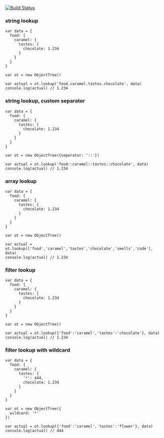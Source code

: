 
[![Build Status](https://api.travis-ci.org/nherment/node-object-tree.png?branch=master)](https://travis-ci.org/nherment/node-object-tree)

### string lookup

    var data = {
      food: {
        caramel: {
          tastes: {
            chocolate: 1.234
          }
        }
      }
    }

    var ot = new ObjectTree()

    var actual = ot.lookup('food.caramel.tastes.chocolate', data)
    console.log(actual) // 1.234

### string lookup, custom separator

    var data = {
      food: {
        caramel: {
          tastes: {
            chocolate: 1.234
          }
        }
      }
    }

    var ot = new ObjectTree({seperator: '::'})

    var actual = ot.lookup('food::caramel::tastes::chocolate', data)
    console.log(actual) // 1.234


### array lookup

    var data = {
      food: {
        caramel: {
          tastes: {
            chocolate: 1.234
          }
        }
      }
    }

    var ot = new ObjectTree()

    var actual = ot.lookup(['food','caramel','tastes','chocolate','smells','code'], data)
    console.log(actual) // 1.234

### filter lookup

    var data = {
      food: {
        caramel: {
          tastes: {
            chocolate: 1.234
          }
        }
      }
    }

    var ot = new ObjectTree()

    var actual = ot.lookup({'food':'caramel','tastes':'chocolate'}, data)
    console.log(actual) // 1.234

### filter lookup with wildcard

    var data = {
      food: {
        caramel: {
          tastes: {
            '*': 444,
            chocolate: 1.234
          }
        }
      }
    }

    var ot = new ObjectTree({
      wildcard: '*'
    })

    var actual = ot.lookup({'food':'caramel','tastes':'flower'}, data)
    console.log(actual) // 444
